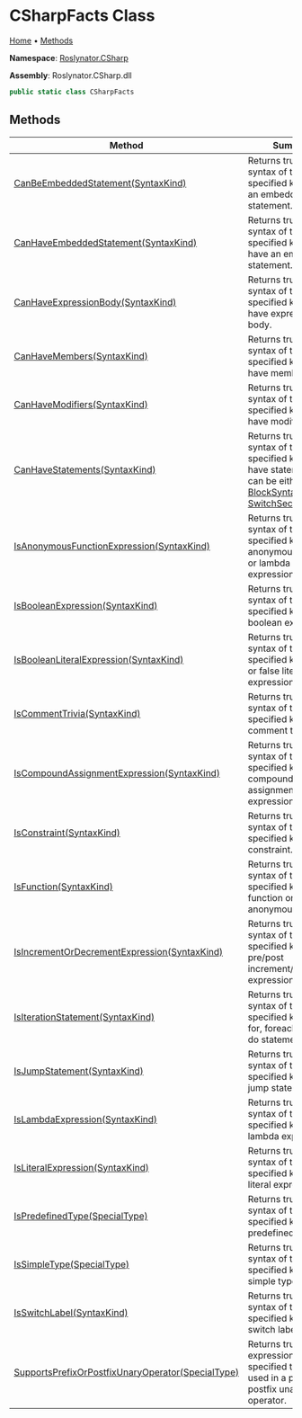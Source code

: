 <a name="_Top"></a>

# CSharpFacts Class

[Home](../../../README.md#_Top) &#x2022; [Methods](#methods)

**Namespace**: [Roslynator.CSharp](../README.md#_Top)

**Assembly**: Roslynator\.CSharp\.dll

```csharp
public static class CSharpFacts
```

## Methods

| Method | Summary |
| ------ | ------- |
| [CanBeEmbeddedStatement(SyntaxKind)](CanBeEmbeddedStatement/README.md#_Top) | Returns true if a syntax of the specified kind can be an embedded statement\. |
| [CanHaveEmbeddedStatement(SyntaxKind)](CanHaveEmbeddedStatement/README.md#_Top) | Returns true if a syntax of the specified kind can have an embedded statement\. |
| [CanHaveExpressionBody(SyntaxKind)](CanHaveExpressionBody/README.md#_Top) | Returns true if a syntax of the specified kind can have expression body\. |
| [CanHaveMembers(SyntaxKind)](CanHaveMembers/README.md#_Top) | Returns true if a syntax of the specified kind can have members\. |
| [CanHaveModifiers(SyntaxKind)](CanHaveModifiers/README.md#_Top) | Returns true if a syntax of the specified kind can have modifiers\. |
| [CanHaveStatements(SyntaxKind)](CanHaveStatements/README.md#_Top) | Returns true if a syntax of the specified kind can have statements\. It can be either [BlockSyntax](https://docs.microsoft.com/en-us/dotnet/api/microsoft.codeanalysis.csharp.syntax.blocksyntax) or [SwitchSectionSyntax](https://docs.microsoft.com/en-us/dotnet/api/microsoft.codeanalysis.csharp.syntax.switchsectionsyntax)\. |
| [IsAnonymousFunctionExpression(SyntaxKind)](IsAnonymousFunctionExpression/README.md#_Top) | Returns true if a syntax of the specified kind is an anonymous method or lambda expression\. |
| [IsBooleanExpression(SyntaxKind)](IsBooleanExpression/README.md#_Top) | Returns true if a syntax of the specified kind is a boolean expression\. |
| [IsBooleanLiteralExpression(SyntaxKind)](IsBooleanLiteralExpression/README.md#_Top) | Returns true if a syntax of the specified kind is true or false literal expression\. |
| [IsCommentTrivia(SyntaxKind)](IsCommentTrivia/README.md#_Top) | Returns true if a syntax of the specified kind is comment trivia\. |
| [IsCompoundAssignmentExpression(SyntaxKind)](IsCompoundAssignmentExpression/README.md#_Top) | Returns true if a syntax of the specified kind is a compound assignment expression\. |
| [IsConstraint(SyntaxKind)](IsConstraint/README.md#_Top) | Returns true if a syntax of the specified kind is a constraint\. |
| [IsFunction(SyntaxKind)](IsFunction/README.md#_Top) | Returns true if a syntax of the specified kind if local function or anonymous function\. |
| [IsIncrementOrDecrementExpression(SyntaxKind)](IsIncrementOrDecrementExpression/README.md#_Top) | Returns true if a syntax of the specified kind is pre/post increment/decrement expression\. |
| [IsIterationStatement(SyntaxKind)](IsIterationStatement/README.md#_Top) | Returns true if a syntax of the specified kind is a for, foreach, while or do statement\. |
| [IsJumpStatement(SyntaxKind)](IsJumpStatement/README.md#_Top) | Returns true if a syntax of the specified kind is a jump statement\. |
| [IsLambdaExpression(SyntaxKind)](IsLambdaExpression/README.md#_Top) | Returns true if a syntax of the specified kind is a lambda expression\. |
| [IsLiteralExpression(SyntaxKind)](IsLiteralExpression/README.md#_Top) | Returns true if a syntax of the specified kind is a literal expression\. |
| [IsPredefinedType(SpecialType)](IsPredefinedType/README.md#_Top) | Returns true if a syntax of the specified kind is a predefined type\. |
| [IsSimpleType(SpecialType)](IsSimpleType/README.md#_Top) | Returns true if a syntax of the specified kind is a simple type\. |
| [IsSwitchLabel(SyntaxKind)](IsSwitchLabel/README.md#_Top) | Returns true if a syntax of the specified kind is a switch label\. |
| [SupportsPrefixOrPostfixUnaryOperator(SpecialType)](SupportsPrefixOrPostfixUnaryOperator/README.md#_Top) | Returns true if an expression of the specified type can be used in a prefix or postfix unary operator\. |

